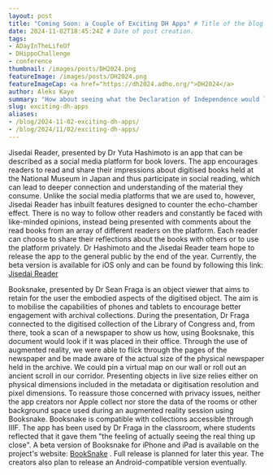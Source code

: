 ```yaml
---
layout: post
title: "Coming Soon: a Couple of Exciting DH Apps" # Title of the blog post.
date: 2024-11-02T18:45:24Z # Date of post creation.
tags:
- ADayInTheLifeOf
- DHippoChallenge
- conference
thumbnail: /images/posts/DH2024.png
featureImage: /images/posts/DH2024.png
featureImageCap: <a href="https://dh2024.adho.org/">DH2024</a>
author: Aleks Kaye
summary: "How about seeing what the Declaration of Independence would look like if you were to open it up on your desk at work or on a train during your commute? Or perhaps you are interested in learning what others thought about that gripping Japanese detective novel you just read? Two new apps presented at DH2024: Reinvention & Responsibility can help you to do just that: Jisedai Reader and Booksnake."
slug: exciting-dh-apps
aliases:
- /blog/2024-11-02-exciting-dh-apps/
- /blog/2024/11/02/exciting-dh-apps/
---
```



Jisedai Reader, presented by Dr Yuta Hashimoto is an app that can be described as a social media platform for book lovers. The app encourages readers to read and share their impressions about digitised books held at the National Museum in Japan and thus participate in social reading, which can lead to deeper connection and understanding of the material they consume. Unlike the social media platforms that we are used to, however, Jisedai Reader has inbuilt features designed to counter the echo-chamber effect. There is no way to follow other readers and constantly be faced with like-minded opinions, instead being presented with comments about the read books from an array of different readers on the platform. Each reader can choose to share their reflections about the books with others or to use the platform privately. Dr Hashimoto and the Jisedai Reader team hope to release the app to the general public by the end of the year. Currently, the beta version is available for iOS only and can be found by following this link: [Jisedai Reader](https://testflight.apple.com/join/v4jUkYh8)

Booksnake, presented by Dr Sean Fraga is an object viewer that aims to retain for the user the embodied aspects of the digitised object. The aim is to mobilise the capabilities of phones and tablets to encourage better engagement with archival collections. During the presentation, Dr Fraga connected to the digitised collection of the Library of Congress and, from there, took a scan of a newspaper to show us how, using Booksnake, this document would look if it was placed in their office. Through the use of augmented reality, we were able to flick through the pages of the newspaper and be made aware of the actual size of the physical newspaper held in the archive. We could pin a virtual map on our wall or roll out an ancient scroll in our corridor. Presenting objects in live size relies either on physical dimensions included in the metadata or digitisation resolution and pixel dimensions. To reassure those concerned with privacy issues, neither the app creators nor Apple collect nor store the data of the rooms or other background space used during an augmented reality session using Booksnake. Booksnake is compatible with collections accessible through IIIF. The app has been used by Dr Fraga in the classroom, where students reflected that it gave them "the feeling of actually seeing the real thing up close". A beta version of Booksnake for iPhone and iPad is available on the project's website: [BookSnake](https://booksnake.app/) . Full release is planned for later this year. The creators also plan to release an Android-compatible version eventually. 
